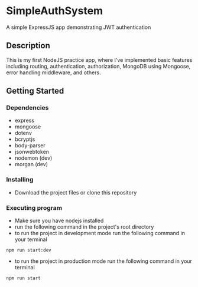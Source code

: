 # SimpleAuthSystem

A simple ExpressJS app demonstrating JWT authentication

## Description

This is my first NodeJS practice app, where I've implemented basic features including routing, authentication, authorization, MongoDB using Mongoose, error handling middleware, and others.

## Getting Started

### Dependencies

* express
* mongoose
* dotenv
* bcryptjs
* body-parser
* jsonwebtoken
* nodemon (dev)
* morgan (dev)

### Installing

* Download the project files or clone this repository

### Executing program

* Make sure you have nodejs installed
* run the following command in the project's root directory
* to run the project in development mode run the following command in your terminal
```
npm run start:dev
```
* to run the project in production mode run the following command in your terminal
```
npm run start
```

